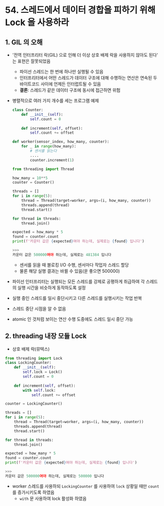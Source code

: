 # 54. 스레드에서 데이터 경합을 피하기 위해 Lock 을 사용하라

## 1. GIL 의 오해

- '전역 인터프리터 락(GIL) 으로 인해 더 이상 상호 배제 락을 사용하지 않아도 된다' 는 표현은 잘못되었음
    - 파이선 스레드는 한 번에 하나만 실행될 수 있음
    - 인터프리터에서 어떤 스레드가 데이터 구조에 대해 수행하는 연산은 연속된 두 바이트코드 사이에 언제든 인터럽트될 수 있음
    - **결론**: 스레드가 같은 데이터 구조에 동시에 접근하면 위험
    
- 병렬적으로 여러 가지 개수를 세는 프로그램 예제
    
    ```python
    class Counter:
        def __init__(self):
            self.count = 0
            
        def increment(self, offset):
            self.count += offset
    
    def worker(sensor_index, how_many, counter):
        for _ in range(how_many):
            # 센서를 읽는다
            ....
            counter.increment(1) 
    
    from threading import Thread
    
    how_many = 10**5
    counter = Counter()
    
    threads = []
    for i in range(5):
        thread = Thread(target=worker, args=(i, how_many, counter))
        threads.append(thread)
        thread.start()
    
    for thread in threads:
        thread.join()
    
    expected = how_many * 5
    found = counter.count
    print(f'카운터 값은 {expected}여야 하는데, 실제로는 {found} 입니다')
    
    >>>
    카운터 값은 500000여야 하는데, 실제로는 481384 입니다
    ```
    
    - 센서를 읽을 때 블로킹 I/O 수행, 센서마다 작업자 스레드 할당
    - 물론 해당 실행 결과는 바뀔 수 있음(운 좋으면 500000)
    
- 파이선 인터프리터는 실행되는 모든 스레드를 강제로 공평하게 취급하여 각 스레드의 실행 시간을 비슷하게 동작하도록 설정
- 실행 중인 스레드를 일시 중단시키고 다른 스레드를 실행시키는 작업 반복
- 스레드 중단 시점을 알 수 없음
- atomic 인 것처럼 보이는 연산 수행 도중에도 스레드 일시 중단 가능

## 2. threading 내장 모듈 Lock

- 상호 배제 락(뮤텍스)

```python
from threading import Lock
class LockingCounter:
    def __init__(self):
        self.lock = Lock()
        self.count = 0
        
    def increment(self, offset):
        with self.lock:
            self.count += offset

counter = LockingCounter()

threads = []
for i in range(5):
    thread = Thread(target=worker, args=(i, how_many, counter))
    threads.append(thread)
    thread.start()

for thread in threads:
    thread.join()

expected = how_many * 5
found = counter.count
print(f'카운터 값은 {expected}여야 하는데, 실제로는 {found} 입니다')

>>>
카운터 값은 500000여야 하는데, 실제로는 500000 입니다
```

- worker 스레드를 사용하되 `LockingCounter` 를 사용하여 `lock` 상황일 때만 `count` 를 증가시키도록 하였음
    - `with` 문 사용하여 lock 활성화 하였음